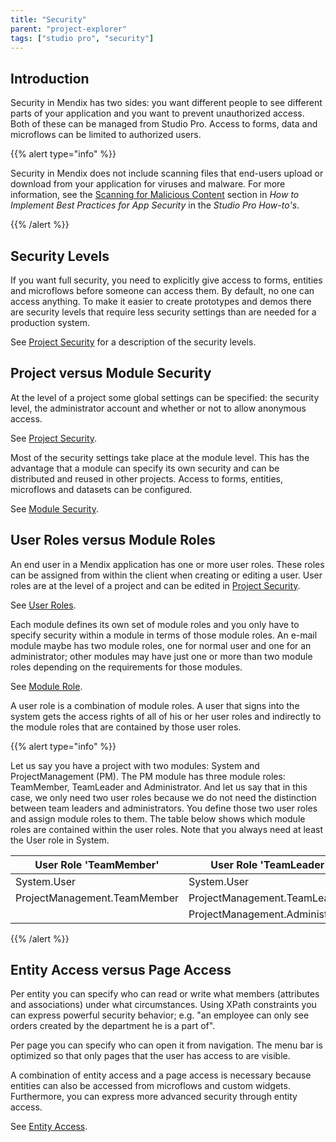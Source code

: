 ```yaml
---
title: "Security"
parent: "project-explorer"
tags: ["studio pro", "security"]
---
```


## Introduction

Security in Mendix has two sides: you want different people to see different parts of your application and you want to prevent unauthorized access. Both of these can be managed from Studio Pro. Access to forms, data and microflows can be limited to authorized users.

{{% alert type="info" %}}

Security in Mendix does not include scanning files that end-users upload or download from your application for viruses and malware. For more information, see the [Scanning for Malicious Content](/howto/security#scanning-for-malicious-content) section in *How to Implement Best Practices for App Security* in the *Studio Pro How-to's*. 

{{% /alert %}}

## Security Levels

If you want full security, you need to explicitly give access to forms, entities and microflows before someone can access them. By default, no one can access anything. To make it easier to create prototypes and demos there are security levels that require less security settings than are needed for a production system.

See [Project Security](project-security) for a description of the security levels.

## Project versus Module Security

At the level of a project some global settings can be specified: the security level, the administrator account and whether or not to allow anonymous access.

See [Project Security](project-security).

Most of the security settings take place at the module level. This has the advantage that a module can specify its own security and can be distributed and reused in other projects. Access to forms, entities, microflows and datasets can be configured.

See [Module Security](module-security).

## User Roles versus Module Roles

An end user in a Mendix application has one or more user roles. These roles can be assigned from within the client when creating or editing a user. User roles are at the level of a project and can be edited in [Project Security](project-security).

See [User Roles](user-roles).

Each module defines its own set of module roles and you only have to specify security within a module in terms of those module roles. An e-mail module maybe has two module roles, one for normal user and one for an administrator; other modules may have just one or more than two module roles depending on the requirements for those modules.

See [Module Role](module-security#module-role).

A user role is a combination of module roles. A user that signs into the system gets the access rights of all of his or her user roles and indirectly to the module roles that are contained by those user roles.

{{% alert type="info" %}}

Let us say you have a project with two modules: System and ProjectManagement (PM). The PM module has three module roles: TeamMember, TeamLeader and Administrator. And let us say that in this case, we only need two user roles because we do not need the distinction between team leaders and administrators. You define those two user roles and assign module roles to them. The table below shows which module roles are contained within the user roles. Note that you always need at least the User role in System.

| User Role 'TeamMember' | User Role 'TeamLeader' |
| --- | --- |
| System.User | System.User |
| ProjectManagement.TeamMember | ProjectManagement.TeamLeader |
|   | ProjectManagement.Administrator |

{{% /alert %}}

## Entity Access versus Page Access

Per entity you can specify who can read or write what members (attributes and associations) under what circumstances. Using XPath constraints you can express powerful security behavior; e.g. "an employee can only see orders created by the department he is a part of".

Per page you can specify who can open it from navigation. The menu bar is optimized so that only pages that the user has access to are visible. 

A combination of entity access and a page access is necessary because entities can also be accessed from microflows and custom widgets. Furthermore, you can express more advanced security through entity access.

See [Entity Access](module-security).
